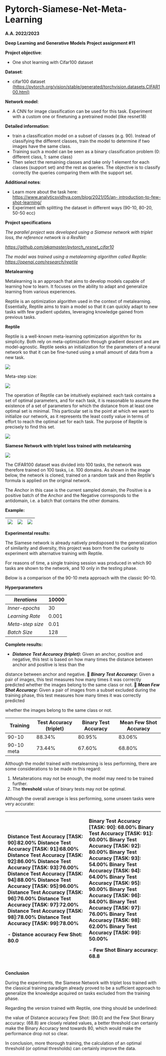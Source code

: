 # Pytorch-Siamese-Net-Meta-Learning
﻿**A.A. 2022/2023**  

**Deep Learning and Generative Models**  **Project assignment #11** 

**Project objective**:   

- One shot learning with Cifar100 dataset

**Dataset**:   

- cifar100 dataset [(https://pytorch.org/vision/stable/generated/torchvision.datasets.CIFAR100.html)](https://pytorch.org/vision/stable/generated/torchvision.datasets.CIFAR100.html)  

**Network model**:   

- A CNN for image classification can be used for this task. Experiment with a custom one or finetuning a pretrained model (like resnet18) 

**Detailed information**:   

- train a classification model on a subset of classes (e.g. 90). Instead of classifying the different classes, train the model to determine if two images have the same class.
- Training such a model can be seen as a binary classification problem (0: different class, 1: same class)
- Then select the remaining classes and take only 1 element for each classes (support set) and the rest as queries. The objective is to classify correctly the queries comparing them with the support set.  

**Additional notes**:  

- Learn more about the task here:[ https://www.analyticsvidhya.com/blog/2021/05/an- introduction-to-few-shot-learning/ ](https://www.analyticsvidhya.com/blog/2021/05/an-introduction-to-few-shot-learning/)
- Experiment with splitting the dataset in different ways (90-10, 80-20, 50-50 ecc)

**Project specifications** 

*The parallel project was developed using a Siamese network with triplet loss, the reference network is a ResNet:* 

[*https://github.com/akamaster/pytorch_resnet_cifar10* ](https://github.com/akamaster/pytorch_resnet_cifar10)

*The model was trained using a metalearning algorithm called Reptile: https://openai.com/research/reptile* 

**Metalearning** 

Metalearning is an approach that aims to develop models capable of learning how to learn. It focuses on the ability to adapt and generalize learning from various experiences. 

Reptile is an optimization algorithm used in the context of metalearning. Essentially, Reptile aims to train a model so that it can quickly adapt to new tasks with few gradient updates, leveraging knowledge gained from previous tasks. 

**Reptile**

Reptile is a well-known meta-learning optimization algorithm for its simplicity. Both rely on meta-optimization through gradient descent and are model-agnostic. Reptile seeks an initialization for the parameters of a neural network so that it can be fine-tuned using a small amount of data from a new task.  

![](Aspose.Words.8db9fae6-338d-4b6f-b13f-d18ffe1072f6.001.png)

Meta-step size: 

![](Aspose.Words.8db9fae6-338d-4b6f-b13f-d18ffe1072f6.002.png)

The operation of Reptile can be intuitively explained: each task contains a set of optimal parameters, and for each task, it is reasonable to assume the existence of a set of parameters for which the distance from at least one optimal set is minimal. This particular set is the point at which we want to initialize our network, as it represents the least costly value in terms of effort to reach the optimal set for each task. The purpose of Reptile is precisely to find this set. 

![](Aspose.Words.8db9fae6-338d-4b6f-b13f-d18ffe1072f6.003.png)

**Siamese Network with triplet loss trained with metalearning** 

![](Aspose.Words.8db9fae6-338d-4b6f-b13f-d18ffe1072f6.004.jpeg)

The CIFAR100 dataset was divided into 100 tasks, the network was therefore trained on 100 tasks, i.e. 100 domains. As shown in the image below, the network is cloned, trained on a random task and then Reptile's formula is applied on the original network. 

The Anchor in this case is the current sampled domain, the Positive is a positive batch of the Anchor and the Negative corresponds to the antidomain, i.e. a batch that contains the other domains. 

**Example:** 



|![](Aspose.Words.8db9fae6-338d-4b6f-b13f-d18ffe1072f6.005.png)|![](Aspose.Words.8db9fae6-338d-4b6f-b13f-d18ffe1072f6.006.png)|![](Aspose.Words.8db9fae6-338d-4b6f-b13f-d18ffe1072f6.007.png)|
| - | - | - |

**Experimental results:** 

The Siamese network is already natively predisposed to the generalization of similarity and diversity, this project was born from the curiosity to experiment with alternative training with Reptile. 

For reasons of time, a single training session was produced in which 90 tasks are shown to the network, and 10 only in the testing phase. 

Below is a comparison of the 90-10 meta approach with the classic 90-10. 

**Hyperparameters** 



|*Iterations* |10000 |
| - | - |
|*Inner-epochs* |30 |
|*Learning Rate* |0\.001 |
|*Meta-step size* |0\.01 |
|*Batch Size* |128 |

**Complete results:** 

- ***Distance Test Accuracy (triplet):*** Given an anchor, positive and negative, this test is based on how many times the distance between anchor and positive is less than the 

distance between anchor and negative. ￿  ***Binary Test Accuracy:*** Given a pair of images, this test measures how many times it was correctly predicted whether the images belong to the same class or not. ￿  ***Mean Few Shot Accuracy:*** Given a pair of images from a subset excluded during the training phase, this test measures how many times it was correctly predicted 

whether the images belong to the same class or not.



|**Training** |**Test Accuracy (triplet)** |**Binary Test Accuracy** |**Mean Few Shot Accuracy** |
| - | - | - | - |
|90-10 |88\.34% |80\.95% |83\.06% |
|90-10 meta |73\.44% |67\.60% |68\.80% |

Although the model trained with metalearning is less performing, there are some considerations to be made in this regard: 

1. Metaiterations may not be enough, the model may need to be trained further. 
1. The **threshold** value of binary tests may not be optimal. 

Although the overall average is less performing, some unseen tasks were very accurate: 



|<p>Distance Test Accuracy [TASK: 90]:82.00% Distance Test Accuracy [TASK: 91]:68.00% **Distance Test Accuracy [TASK: 92]:86.00%** Distance Test Accuracy [TASK: 93]:76.00% **Distance Test Accuracy [TASK: 94]:88.00% Distance Test Accuracy [TASK: 95]:96.00%** Distance Test Accuracy [TASK: 96]:76.00% Distance Test Accuracy [TASK: 97]:72.00% Distance Test Accuracy [TASK: 98]:78.00% Distance Test Accuracy [TASK: 99]:78.00% </p><p>**- Distance accuracy Few Shot: 80.0** </p>|<p>Binary Test Accuracy [TASK: 90]: 68.00% Binary Test Accuracy [TASK: 91]: 60.00% **Binary Test Accuracy [TASK: 92]: 80.00%** Binary Test Accuracy [TASK: 93]: 54.00% Binary Test Accuracy [TASK: 94]: 64.00% **Binary Test Accuracy [TASK: 95]: 90.00% Binary Test Accuracy [TASK: 96]: 84.00%** Binary Test Accuracy [TASK: 97]: 76.00% Binary Test Accuracy [TASK: 98]: 62.00% Binary Test Accuracy [TASK: 99]: 50.00% </p><p>- Few Shot Binary accuracy: 68.8 </p>|
| :- | :- |

**Conclusion** 

During the experiments, the Siamese Network with triplet loss trained with the classical training paradigm already proved to be a sufficient approach to generalize the knowledge acquired on tasks excluded from the training phase. 

Regarding the version trained with Reptile, one thing should be underlined: 

the value of Distance accuracy Few Shot: (80.0) and the Few Shot Binary accuracy: (68.8) are closely related values, a better threshold can certainly make the Binary Accuracy tend towards 80, which would make the performance drop not so clear. 

In conclusion, more thorough training, the calculation of an optimal threshold (or optimal thresholds) can certainly improve the data. 
